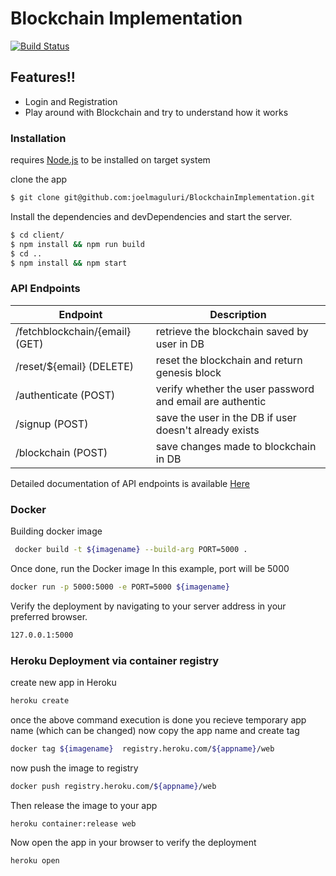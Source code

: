 # Blockchain Implementation

[![Build Status](https://travis-ci.org/joemccann/dillinger.svg?branch=master)]()

## Features!!

  - Login and Registration
  - Play around with Blockchain and try to understand how it works


### Installation

requires [Node.js](https://nodejs.org/)  to be installed on target system

clone the app 
```sh
$ git clone git@github.com:joelmaguluri/BlockchainImplementation.git
```
Install the dependencies and devDependencies and start the server.

```sh
$ cd client/
$ npm install && npm run build
$ cd ..
$ npm install && npm start
```

### API Endpoints

| Endpoint| Description |
| ------ | ------ |
| /fetchblockchain/{email} (GET) | retrieve the blockchain saved by user in DB |
|/reset/${email}  (DELETE) | reset the blockchain and return genesis block|
|/authenticate  (POST) | verify whether the user password and email are authentic|
|/signup  (POST) | save the user in the DB if user doesn't already exists|
|/blockchain  (POST) | save changes made to blockchain in DB|



Detailed documentation of API endpoints is available [Here](https://app.swaggerhub.com/apis/sudeep987/Blockchainimplementation/2)


### Docker

Building docker image 
```sh
 docker build -t ${imagename} --build-arg PORT=5000 .
```

Once done, run the Docker image In this example, port will be 5000 

```sh
docker run -p 5000:5000 -e PORT=5000 ${imagename}
```
Verify the deployment by navigating to your server address in your preferred browser.

```sh
127.0.0.1:5000
```
### Heroku Deployment via container registry


create new app in Heroku
```sh
heroku create
```
once the above command execution is done you recieve temporary app name (which can be changed)
now copy the app name and create tag

```sh
docker tag ${imagename}  registry.heroku.com/${appname}/web
```
now push the image to registry
```sh
docker push registry.heroku.com/${appname}/web
```
  
Then release the image to your app
```sh
heroku container:release web
```
Now open the app in your browser to verify the deployment
```sh
heroku open
```







